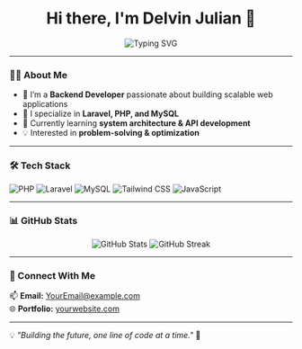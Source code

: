 <h1 align="center">Hi there, I'm Delvin Julian 👋</h1>

<p align="center">
  <img src="https://readme-typing-svg.herokuapp.com?font=Fira+Code&pause=1000&color=F7A41D&width=435&lines=Backend+Developer;Laravel+%7C+PHP+%7C+MySQL+%7C+API+Enthusiast" alt="Typing SVG" />
</p>

---

### 🧑‍💻 About Me  
- 🚀 I’m a **Backend Developer** passionate about building scalable web applications  
- 🔧 I specialize in **Laravel, PHP, and MySQL**  
- 🎯 Currently learning **system architecture & API development**  
- 💡 Interested in **problem-solving & optimization**  

---

### 🛠️ Tech Stack  

<p align="left">
  <img src="https://img.shields.io/badge/PHP-777BB4?style=for-the-badge&logo=php&logoColor=white" alt="PHP" />
  <img src="https://img.shields.io/badge/Laravel-FF2D20?style=for-the-badge&logo=laravel&logoColor=white" alt="Laravel" />
  <img src="https://img.shields.io/badge/MySQL-4479A1?style=for-the-badge&logo=mysql&logoColor=white" alt="MySQL" />
  <img src="https://img.shields.io/badge/Tailwind%20CSS-06B6D4?style=for-the-badge&logo=tailwind-css&logoColor=white" alt="Tailwind CSS" />
  <img src="https://img.shields.io/badge/JavaScript-F7DF1E?style=for-the-badge&logo=javascript&logoColor=black" alt="JavaScript" />
</p>

---

### 📊 GitHub Stats  
<p align="center">
  <img src="https://github-readme-stats-sigma-five.vercel.app/api?username=Julianvin&show_icons=true&theme=tokyonight" alt="GitHub Stats" />
  <img src="https://github-readme-streak-stats.vercel.app?user=Julianvin&theme=tokyonight" alt="GitHub Streak" />
</p>


---

### 🔗 Connect With Me  
📫 **Email:** [YourEmail@example.com](mailto:YourEmail@example.com)  
🌐 **Portfolio:** [yourwebsite.com](https://yourwebsite.com)  

---

💡 *"Building the future, one line of code at a time."* 🚀
